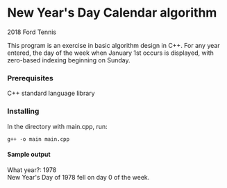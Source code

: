 # New Year's Day Calendar algorithm

2018 Ford Tennis

This program is an exercise in basic algorithm design in C++. For any year entered, the day of the week
when January 1st occurs is displayed, with zero-based indexing beginning on Sunday.

### Prerequisites

C++ standard language library 

### Installing

In the directory with main.cpp, run:

```
g++ -o main main.cpp
```

#### Sample output

What year?: 1978                                                                                                               
New Year's Day of 1978 fell on day 0 of the week.

